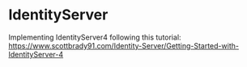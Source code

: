 # IdentityServer
Implementing IdentityServer4 following this tutorial: https://www.scottbrady91.com/Identity-Server/Getting-Started-with-IdentityServer-4
